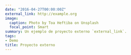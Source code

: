 ```yaml
---
date: "2016-04-27T00:00:00Z"
external_link: http://example.org
image:
  caption: Photo by Toa Heftiba on Unsplash
  focal_point: Smart
summary: Un ejemplo de proyecto externo `external_link`.
tags:
- Demo
title: Proyecto externo
---
```

